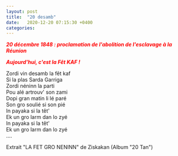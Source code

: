 ```yaml
---
layout: post
title:  "20 desamb"
date:   2020-12-20 07:15:30 +0400
categories: 
---
```


<span style="color: red">***20 décembre 1848 : proclamation de l'abolition de l'esclavage à la Réunion***</span>

<span style="color: red">***Aujourd'hui, c'est la Fêt KAF !***</span>

<p>
Zordi vin desamb la fêt kaf<br>
Si la plas Sarda Garriga<br>
Zordi néninn la parti<br>
Pou alé artrouv' son zami<br>
Dopi gran matin li lé paré<br>
Son gro soulié si son pié<br>
In payaka si la têt'<br>
Ek un gro larm dan lo zyé<br>
In payaka si la têt'<br>
Ek un gro larm dan lo zyé<br>
....
</p>
Extrait "LA FET GRO NENINN" de Ziskakan (Album "20 Tan")



